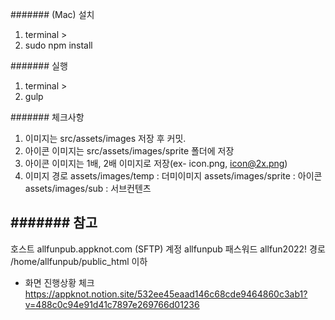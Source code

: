 #######
(Mac) 설치 
1. terminal >
2. sudo npm install

#######
실행
1. terminal >
2. gulp

#######
체크사항 
1. 이미지는 src/assets/images  저장 후 커밋.
2. 아이콘 이미지는 src/assets/images/sprite 폴더에 저장
3. 아이콘 이미지는 1배, 2배 이미지로 저장(ex- icon.png, icon@2x.png)
4. 이미지 경로 
assets/images/temp : 더미이미지
assets/images/sprite : 아이콘
assets/images/sub : 서브컨텐츠


#######
참고 
-
호스트 allfunpub.appknot.com (SFTP)
계정 allfunpub
패스워드 allfun2022!
경로 /home/allfunpub/public_html 이하


- 화면 진행상황 체크 
https://appknot.notion.site/532ee45eaad146c68cde9464860c3ab1?v=488c0c94e91d41c7897e269766d01236

